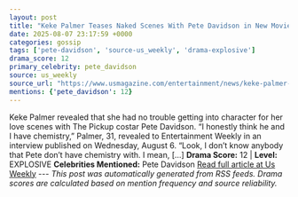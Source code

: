 ```yaml
---
layout: post
title: "Keke Palmer Teases Naked Scenes With Pete Davidson in New Movie"
date: 2025-08-07 23:17:59 +0000
categories: gossip
tags: ['pete-davidson', 'source-us_weekly', 'drama-explosive']
drama_score: 12
primary_celebrity: pete_davidson
source: us_weekly
source_url: "https://www.usmagazine.com/entertainment/news/keke-palmer-talks-pete-davidsons-naked-scenes-in-the-pickup/"
mentions: {'pete_davidson': 12}
---
```


Keke Palmer revealed that she had no trouble getting into character for her love scenes with The Pickup costar Pete Davidson. “I honestly think he and I have chemistry,” Palmer, 31, revealed to Entertainment Weekly in an interview published on Wednesday, August 6. “Look, I don’t know anybody that Pete don’t have chemistry with. I mean, […] **Drama Score:** 12 | **Level:** EXPLOSIVE **Celebrities Mentioned:** Pete Davidson [Read full article at Us Weekly](https://www.usmagazine.com/entertainment/news/keke-palmer-talks-pete-davidsons-naked-scenes-in-the-pickup/) --- *This post was automatically generated from RSS feeds. Drama scores are calculated based on mention frequency and source reliability.*